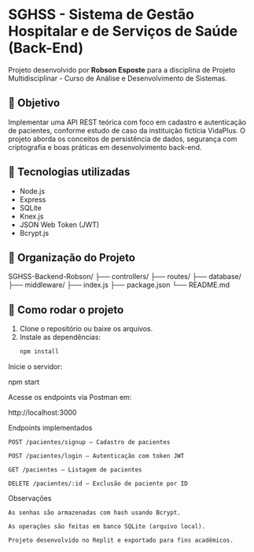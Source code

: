 # SGHSS - Sistema de Gestão Hospitalar e de Serviços de Saúde (Back-End)

Projeto desenvolvido por **Robson Esposte** para a disciplina de Projeto Multidisciplinar - Curso de Análise e Desenvolvimento de Sistemas.

## 🎯 Objetivo

Implementar uma API REST teórica com foco em cadastro e autenticação de pacientes, conforme estudo de caso da instituição fictícia VidaPlus. O projeto aborda os conceitos de persistência de dados, segurança com criptografia e boas práticas em desenvolvimento back-end.

## 🔧 Tecnologias utilizadas

- Node.js
- Express
- SQLite
- Knex.js
- JSON Web Token (JWT)
- Bcrypt.js

## 📁 Organização do Projeto

SGHSS-Backend-Robson/
├── controllers/
├── routes/
├── database/
├── middleware/
├── index.js
├── package.json
└── README.md


## 🚀 Como rodar o projeto

1. Clone o repositório ou baixe os arquivos.
2. Instale as dependências:
   ```bash
   npm install

Inicie o servidor:

npm start

Acesse os endpoints via Postman em:

http://localhost:3000

Endpoints implementados

    POST /pacientes/signup – Cadastro de pacientes

    POST /pacientes/login – Autenticação com token JWT

    GET /pacientes – Listagem de pacientes

    DELETE /pacientes/:id – Exclusão de paciente por ID

Observações

    As senhas são armazenadas com hash usando Bcrypt.

    As operações são feitas em banco SQLite (arquivo local).

    Projeto desenvolvido no Replit e exportado para fins acadêmicos.